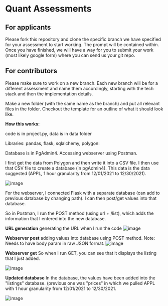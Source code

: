 # Quant Assessments

## For applicants
Please fork this repository and clone the specific branch we have specified for your assessment to start working. The prompt will be contained within. Once you have finished, we will have a way for you to submit your work (most likely google form) where you can send us your git repo. 

## For contributors
Please make sure to work on a new branch. Each new branch will be for a different assessment and name them accordingly, starting with the tech stack and then the implementation details.

Make a new folder (with the same name as the branch) and put all relevant files in the folder. Checkout the template for an outline of what it should look like.

**How this works:**

code is in project.py, data is in data folder

Libraries: pandas, flask, sqlalchemy, polygon:

Database is in PgAdmin4.
Accessing webserver using Postman.

I first get the data from Polygon and then write it into a CSV file. I then use that CSV file to create a database (in pgAdmin4). This data is the data suggested (APPL, 1 hour granularity from 12/01/2021 to 12/30/2021).

![image](https://user-images.githubusercontent.com/90427972/148665797-1a5cfff3-e303-4c03-ba5a-41c3a4b44c63.png)

For the webserver, I connected Flask with a separate database (can add to previous database by changing path). I can then post/get values into that database.

So in Postman, I run the POST method (using url + /list), which adds the information that I entered into the new database.

**URL generation**
generating the URL when I run the code
![image](https://user-images.githubusercontent.com/90427972/148665838-135bdfb8-98e2-4f83-a43e-11b91fed4ecd.png)


**Webserver post**
adding values into database using POST method. Note: Needs to have body param in raw JSON format.
![image](https://user-images.githubusercontent.com/90427972/148665723-056fa536-4baa-4512-8047-2d14d2013801.png)

**Webserver get**
So when I run GET, you can see that it displays the listing that I just added.

![image](https://user-images.githubusercontent.com/90427972/148665756-9c63bf12-845e-4dc8-b707-0248e7b26738.png)

**Updated database**
In the database, the values have been added into the "listings" database. (previous one was "prices" in which we pulled APPL with 1 hour granularity from 12/01/2021 to 12/30/2021.

![image](https://user-images.githubusercontent.com/90427972/148665933-91a58a6d-3a84-4358-83bf-721c489a57d8.png)

